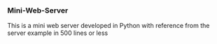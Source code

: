### Mini-Web-Server

This is a mini web server developed in Python with reference from the server example in 500 lines or less